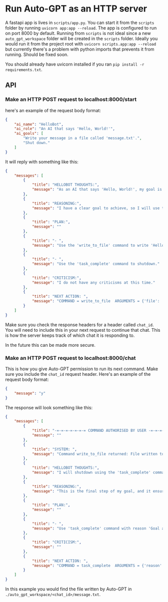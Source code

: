 # Run Auto-GPT as an HTTP server

A fastapi app is lives in `scripts/app.py`. You can start it from the `scripts` folder by running `uvicorn app:app --reload`. The app is configured to run on port 8000 by default. Running from `scripts` is not ideal since a new `auto_gpt_workspace` folder will be created in the `scripts` folder. Ideally you would run it from the project root with `uvicorn scripts.app:app --reload` but currently there's a problem with python imports that prevents it from running. Should be fixed soon.

You should already have uvicorn installed if you ran `pip install -r requirements.txt`.

## API

### Make an HTTP POST request to localhost:8000/start 

here's an example of the request body format:

```json
{
    "ai_name": "HelloBot",
    "ai_role": "An AI that says 'Hello, World!'",
    "ai_goals": [
        "Write your message in a file called 'message.txt'.",
        "Shut down."
    ]
}
```

It will reply with something like this:

```json
{
    "messages": [
        {
            "title": "HELLOBOT THOUGHTS:",
            "message": "As an AI that says 'Hello, World!', my goal is to write a message in a file called 'message.txt' and shutdown. Therefore, I will use the 'write_to_file' command to write my message to 'message.txt' and then use the 'task_complete' command to shutdown. I don't need any arguments for the 'task_complete' command, but for 'write_to_file' command, I will use the 'file' argument to specify 'message.txt' and the 'text' argument to specify my message."
        },
        {
            "title": "REASONING:",
            "message": "I have a clear goal to achieve, so I will use the commands that will help me achieve that goal with the least number of steps."
        },
        {
            "title": "PLAN:",
            "message": ""
        },
        {
            "title": "- ",
            "message": "Use the 'write_to_file' command to write 'Hello, World!' to 'message.txt'."
        },
        {
            "title": "- ",
            "message": "Use the 'task_complete' command to shutdown."
        },
        {
            "title": "CRITICISM:",
            "message": "I do not have any criticisms at this time."
        },
        {
            "title": "NEXT ACTION: ",
            "message": "COMMAND = write_to_file  ARGUMENTS = {'file': 'message.txt', 'text': 'Hello, World!'}"
        }
    ]
}
```

Make sure you check the response headers for a header called `chat_id`. You will need to include this in your next request to continue that chat. This is how the server keeps track of which chat it is responding to.

In the future this can be made more secure.

### Make an HTTP POST request to localhost:8000/chat

This is how you give Auto-GPT permission to run its next command. Make sure you include the `chat_id` request header. Here's an example of the request body format:
```json
{
    "message": "y"
}
```

The response will look something like this:
```json
{
    "messages": [
        {
            "title": "-=-=-=-=-=-=-= COMMAND AUTHORISED BY USER -=-=-=-=-=-=-=",
            "message": ""
        },
        {
            "title": "SYSTEM: ",
            "message": "Command write_to_file returned: File written to successfully."
        },
        {
            "title": "HELLOBOT THOUGHTS:",
            "message": "I will shutdown using the 'task_complete' command."
        },
        {
            "title": "REASONING:",
            "message": "This is the final step of my goal, and it ensures that I shutdown properly."
        },
        {
            "title": "PLAN:",
            "message": ""
        },
        {
            "title": "- ",
            "message": "Use 'task_complete' command with reason 'Goal achieved' to shutdown"
        },
        {
            "title": "CRITICISM:",
            "message": ""
        },
        {
            "title": "NEXT ACTION: ",
            "message": "COMMAND = task_complete  ARGUMENTS = {'reason': 'Goal achieved'}"
        }
    ]
}
```

In this example you would find the file written by Auto-GPT in `./auto_gpt_workspace/<chat_id>/message.txt`.